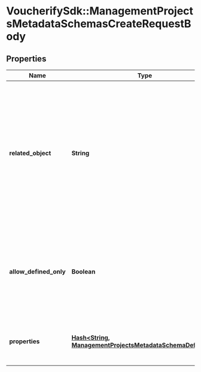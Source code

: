 # VoucherifySdk::ManagementProjectsMetadataSchemasCreateRequestBody

## Properties

| Name | Type | Description | Notes |
| ---- | ---- | ----------- | ----- |
| **related_object** | **String** | The resource type. You can define custom metadata schemas, which have a custom &#x60;\&quot;related_object\&quot;&#x60; resource type, or you can use standard resource types: &#x60;\&quot;campaign\&quot;&#x60;, &#x60;\&quot;customer\&quot;&#x60;, &#x60;\&quot;earning_rule\&quot;&#x60;, &#x60;\&quot;loyalty_tier\&quot;&#x60;, &#x60;\&quot;order\&quot;&#x60;, &#x60;\&quot;order_item\&quot;&#x60;, &#x60;\&quot;product\&quot;&#x60;, &#x60;\&quot;promotion_tier\&quot;&#x60;, &#x60;\&quot;publication\&quot;&#x60;, &#x60;\&quot;redemption\&quot;&#x60;, &#x60;\&quot;reward\&quot;&#x60;, &#x60;\&quot;voucher\&quot;&#x60;. | [optional] |
| **allow_defined_only** | **Boolean** | Restricts the creation of metadata fields when set to &#x60;true&#x60;. In other words, it indicates whether or not you are allowed to create new metadata definitions; for example, in the campaign manager or publication manager. If it is set to true, then only the defined fields will be available for assigning values.  | [optional][default to false] |
| **properties** | [**Hash&lt;String, ManagementProjectsMetadataSchemaDefinition&gt;**](ManagementProjectsMetadataSchemaDefinition.md) | Contains metadata definitions. There can be many properties within this object.  Only the properties sent in the request will be created. | [optional] |

